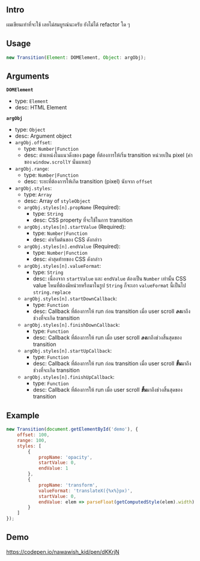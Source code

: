 ## Intro
ผมเขียนเท่าที่จะใช้ เลยไม่สมบูรณ์นะครับ ยังไม่ได้ refactor ใด ๆ

## Usage

```js
new Transition(Element: DOMElement, Object: argObj);
```

## Arguments
**`DOMElement`**  
- type: `Element`
- desc: HTML Element

**`argObj`**  
- type: `Object`
- desc: Argument object
- `argObj.offset`:
    - type: `Number|Function`
    - desc: ตำแหน่งในแนวดิ่งของ page ที่ต้องการให้เริ่ม transition หน่วยเป็น pixel (ค่าของ `window.scrollY` นั่นแหละ)
- `argObj.range`:
    - type: `Number|Function`
    - desc: ระยะที่ต้องการให้เกิด transition (pixel) นับจาก `offset`
- `argObj.styles`:
    - type: `Array`
    - desc: Array of `styleObject`
    - `argObj.styles[n].propName` (Required):
        - type: `String`
        - desc: CSS property ที่จะใช้ในการ transition  
    - `argObj.styles[n].startValue` (Required):
        - type: `Number|Function`
        - desc: ค่าเริ่มต้นของ CSS ดังกล่าว  
    - `argObj.styles[n].endValue` (Required):
        - type: `Number|Function`
        - desc: ค่าสุดท้ายของ CSS ดังกล่าว  
    - `argObj.styles[n].valueFormat`:
        - type: `String`
        - desc: เนื่องจาก `startValue` และ `endValue` ต้องเป็น `Number` เท่านั้น CSS value ไหนที่ต้องมีหน่วยหรือมาในรูป `String` ก็จะเอา `valueFormat` นี้เป็นไป `string.replace` 
    - `argObj.styles[n].startDownCallback`:
        - type: `Function`
        - desc: Callback ที่ต้องการให้ run ก่อน transition เมื่อ user scroll ***ลง***มาถึงช่วงที่จะเกิด transition
    - `argObj.styles[n].finishDownCallback`:
        - type: `Function`
        - desc: Callback ที่ต้องการให้ run เมื่อ user scroll ***ลง***มาถึงช่วงสิ้นสุดของ transition 
    - `argObj.styles[n].startUpCallback`:
        - type: `Function`
        - desc: Callback ที่ต้องการให้ run ก่อน transition เมื่อ user scroll ***ขึ้น***มาถึงช่วงที่จะเกิด transition  
    - `argObj.styles[n].finishUpCallback`:
        - type: `Function`
        - desc: Callback ที่ต้องการให้ run เมื่อ user scroll ***ขึ้น***มาถึงช่วงสิ้นสุดของ transition  


## Example
```js
new Transition(document.getElementById('demo'), {
    offset: 100,
    range: 100,
    styles: [
        {
            propName: 'opacity',
            startValue: 0,
            endValue: 1
        },
        {
            propName: 'transform',
            valueFormat: 'translateX({%x%}px)',
            startValue: 0,
            endValue: elem => parseFloat(getComputedStyle(elem).width) / 2
        }
    ]
});
```

## Demo
https://codepen.io/nawawish_kid/pen/dKKrjN